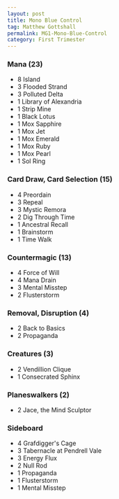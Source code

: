 ```yaml
---
layout: post
title: Mono Blue Control
tag: Matthew Gottshall
permalink: MG1-Mono-Blue-Control
category: First Trimester
---
```


### Mana (23)
- 8 Island
- 3 Flooded Strand
- 3 Polluted Delta
- 1 Library of Alexandria
- 1 Strip Mine
- 1 Black Lotus
- 1 Mox Sapphire
- 1 Mox Jet
- 1 Mox Emerald
- 1 Mox Ruby
- 1 Mox Pearl
- 1 Sol Ring

### Card Draw, Card Selection (15)
- 4 Preordain
- 3 Repeal
- 3 Mystic Remora
- 2 Dig Through Time
- 1 Ancestral Recall
- 1 Brainstorm
- 1 Time Walk

### Countermagic (13)
- 4 Force of Will
- 4 Mana Drain
- 3 Mental Misstep
- 2 Flusterstorm

### Removal, Disruption (4)
- 2 Back to Basics
- 2 Propaganda

### Creatures (3)
- 2 Vendillion Clique
- 1 Consecrated Sphinx

### Planeswalkers (2)
- 2 Jace, the Mind Sculptor




### Sideboard


- 4 Grafdigger's Cage
- 3 Tabernacle at Pendrell Vale
- 3 Energy Flux
- 2 Null Rod
- 1 Propaganda
- 1 Flusterstorm
- 1 Mental Misstep
